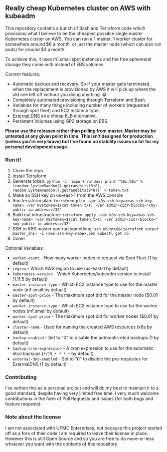 ## Really cheap Kubernetes cluster on AWS with kubeadm

This repository contains a bunch of Bash and Terraform code which provisions what I believe to be the cheapest possible single master Kubernetes cluster on AWS. You can run a 1 master, 1 worker cluster for somewhere around $6 a month, or just the master node (which can also run pods) for around $3 a month.

To achieve this, it uses m1.small spot instances and the free ephemeral storage they come with instead of EBS volumes.

Current features:

* Automatic backup and recovery. So if your master gets terminated, when the replacement is provisioned by AWS it will pick up where the old one left off without you doing anything. 😁
* Completely automated provisioning through Terraform and Bash.
* Variables for many things including number of workers (requested through spot fleet) and EC2 instance type.
* [External DNS](https://github.com/kubernetes-incubator/external-dns) as a cheap ELB alternative.
* Persistent Volumes using GP2 storage on EBS.

**Please use the releases rather than pulling from master. Master may be untested at any given point in time.**
**This isn't designed for production (unless you're very brave) but I've found no stability issues so far for my personal development usage.**

### Run it!

1. Clone the repo
2. [Install Terraform](https://www.terraform.io/intro/getting-started/install.html)
3. Generate token: `python -c 'import random; print "%0x.%0x" % (random.SystemRandom().getrandbits(3*8), random.SystemRandom().getrandbits(8*8))' > token.txt`
4. Make an SSH key on us-east-1 from the AWS console
5. Run terraform plan: `terraform plan -var k8s-ssh-key=<aws-ssh-key-name> -var k8stoken=$(cat token.txt) -var admin-cidr-blocks="<my-public-ip-address>/32"`
6. Build out infrastructure: `terraform apply -var k8s-ssh-key=<aws-ssh-key-name> -var k8stoken=$(cat token.txt) -var admin-cidr-blocks="<my-public-ip-address>/32"`
7. SSH to K8S master and run something: `ssh ubuntu@$(terraform output master_dns) -i <aws-ssh-key-name>.pem kubectl get no`
10. Done!

Optional Variables:

* `worker-count` - How many worker nodes to request via Spot Fleet (1 by default)
* `region` - Which AWS region to use (us-east-1 by default)
* `kubernetes-version` - Which Kubernetes/kubeadm version to install (1.11.5 by default)
* `master-instance-type` - Which EC2 instance type to use for the master node (m1.small by default)
* `master-spot-price` - The maximum spot bid for the master node ($0.01 by default)
* `worker-instance-type` - Which EC2 instance type to use for the worker nodes (m1.small by default)
* `worker-spot-price` - The maximum spot bid for worker nodes ($0.01 by default)
* `cluster-name` - Used for naming the created AWS resources (k8s by default)
* `backup-enabled` - Set to "0" to disable the automatic etcd backups (1 by default)
* `backup-cron-expression` - A cron expression to use for the automatic etcd backups (`*/15 * * * *` by default)
* `external-dns-enabled` - Set to "0" to disable the pre-requisites for ExternalDNS (1 by default)

### Contributing

I've written this as a personal project and will do my best to maintain it to a good standard, despite having very limited free time. I very much welcome contributions in the form of Pull Requests and Issues (for both bugs and feature requests).

### Note about the license

I am not associated with UPMC Enterprises, but because this project started off as a fork of their code I am required to leave their license in place. However this is still Open Source and so you are free to do more-or-less whatever you want with the contents of this repository.

